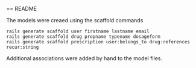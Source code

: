 == README

The models were creaed using the scaffold commands

```
rails generate scaffold user firstname lastname email
rails generate scaffold drug propname typename dosageform
rails generate scaffold prescription user:belongs_to drug:references recur:string
```

Additional associations were added by hand to the model files.